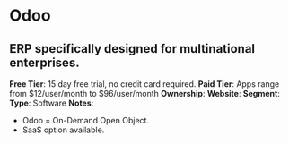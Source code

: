 # Odoo

## ERP specifically designed for multinational enterprises.

**Free Tier**: 15 day free trial, no credit card required.
**Paid Tier**: Apps range from $12/user/month to $96/user/month
**Ownership**: 
**Website**: 
**Segment**: 
**Type**: Software
**Notes**:

- Odoo = On-Demand Open Object.
- SaaS option available.
